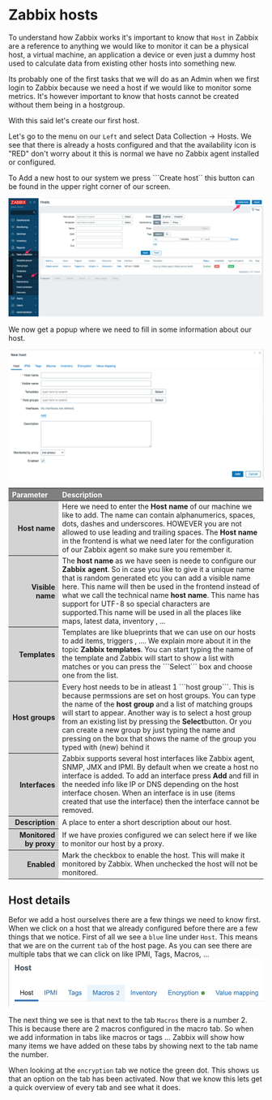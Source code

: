 # Zabbix hosts

To understand how Zabbix works it's important to know that ```Host``` in Zabbix are a reference to anything we would like to monitor it can be a physical host, a virtual machine, an application a device or even just a dummy host used to calculate data from existing other hosts into something new.

Its probably one of the first tasks that we will do as an Admin when we first login to Zabbix because we need a host if we would like to monitor some metrics. It's however important to know that hosts cannot be created without them being in a hostgroup. 

With this said let's create our first host.

Let's go to the menu on our ```Left``` and select Data Collection -> Hosts.
We see that there is already a hosts configured and that the availability icon is "RED" don't worry about it this is normal we have no Zabbix agent installed or configured.

To Add a new host to our system we press ```Create host`` this button can be found in the upper right corner of our screen.

![Create a host](image/zabbix-add-hosts.png)

We now get a popup where we need to fill in some information about our host.

![Create a host](image/zabbix-new-host.png)

<html>
<head>
<style>
thead th { text-align:left; background:grey; color:white}
tbody th { text-align:right; background: lightgrey; color:whitwhitee}
</style>
</head>
<body>
<table>
<thead>
<tr>
<th>Parameter</th><th>Description</th>
</tr>
</thead>
<tbody>
<tr>
<th>Host name</th><td>Here we need to enter the <b> Host name </b> of our machine we like to add. The name can contain alphanumerics, spaces, dots, dashes and underscores. HOWEVER you are not allowed to use leading and trailing spaces. The <b>Host name</b> in the frontend is what we need later for the configuration of our Zabbix agent so make sure you remember it. </td>
</tr>
<tr>
<th>Visible name</th><td>The <b>host name</b> as we have seen is neede to configure our <b>Zabbix agent</b>. So in case you like to give it a unique name that is random generated etc you can add a visible name here. This name will then be used in the frontend instead of what we call the technical name <b>host name</b>. This name has support for UTF-8 so special characters are supported.This name will be used in all the places like maps, latest data, inventory , ...</td>
</tr>
<tr>
<th>Templates</th><td>Templates are like blueprints that we can use on our hosts to add items, triggers , .... We explain more about it in the topic <b>Zabbix templates</b>. You can start typing the name of the template and Zabbix will start to show a list with matches or you can press the ```Select``` box and choose one from the list.  </td>
</tr>
<tr>
<th>Host groups</th><td>Every host needs to be in atleast 1 ```host group```. This is because permssions are set on host groups. You can type the name of the <b>host group</b> and a list of matching groups will start to appear. Another way is to select a host group from an existing list by pressing the <b>Select</b>button. Or you can create a new group by just typing the name and pressing on the box that shows the name of the group you typed with (new) behind it</td>
</tr>
<tr>
<th>Interfaces</th><td>Zabbix supports several host interfaces like Zabbix agent, SNMP, JMX and IPMI. By default when we create a host no interface is added. To add an interface press <b>Add</b> and fill in the needed info like IP or DNS depending on the host interface chosen. When an interface is in use (items created that use the interface) then the interface cannot be removed.</td>
</tr>
<tr>
<th>Description</th><td>A place to enter a short description about our host.</td>
</tr>
<tr>
<th>Monitored by proxy</th><td>If we have proxies configured we can select here if we like to monitor our host by a proxy.</td>
</tr>
<tr>
<th>Enabled</th><td>Mark the checkbox to enable the host. This will make it monitored by Zabbix. When unchecked the host will not be monitored.</td>
</tr>
</tbody>
</table>
</body>
</html>

## Host details

Befor we add a host ourselves there are a few things we need to know first.
When we click on a host that we already configured before there are a few things that we notice. First of all we see a ```blue``` line under ```Host```. This means that we are on the current ```tab``` of the host page. As you can see there are multiple tabs that we can click on like IPMI, Tags, Macros, ... 
![Host menu bar](image/host-menu-details.png)

The next thing we see is that next to the tab ```Macros``` there is a number 2. This is because there are 2 macros configured in the macro tab. So when we add information in tabs like macros or tags ... Zabbix will show how many items we have added on these tabs by showing next to the tab name the number.

When looking at the ```encryption``` tab we notice the green dot. This shows us that an option on the tab has been activated.
Now that we know this lets get a quick overview of every tab and see what it does.


